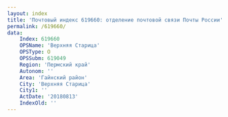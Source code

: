```yaml
---
layout: index
title: 'Почтовый индекс 619660: отделение почтовой связи Почты России'
permalink: /619660/
data:
    Index: 619660
    OPSName: 'Верхняя Старица'
    OPSType: О
    OPSSubm: 619049
    Region: 'Пермский край'
    Autonom: ''
    Area: 'Гайнский район'
    City: 'Верхняя Старица'
    City1: ''
    ActDate: '20180813'
    IndexOld: ''
---
```

